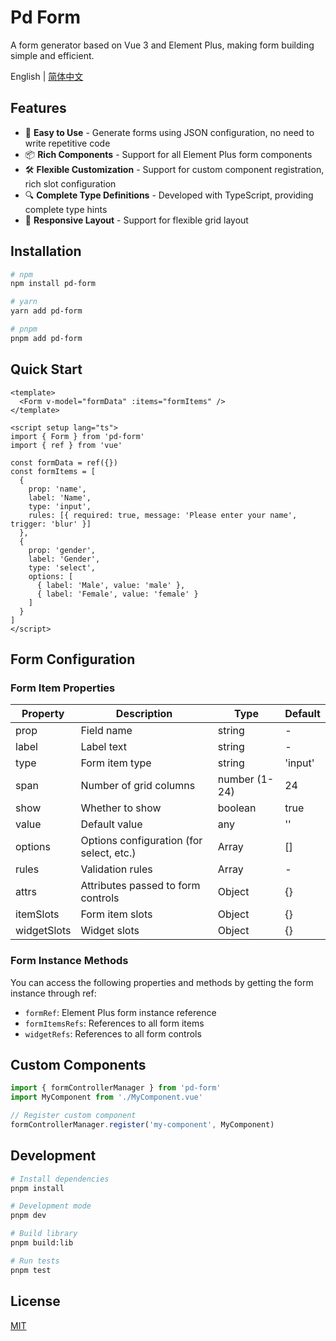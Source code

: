 # Pd Form

A form generator based on Vue 3 and Element Plus, making form building simple and efficient.

English | [简体中文](./README.md)

## Features

- 🚀 **Easy to Use** - Generate forms using JSON configuration, no need to write repetitive code
- 📦 **Rich Components** - Support for all Element Plus form components
- 🛠️ **Flexible Customization** - Support for custom component registration, rich slot configuration
- 🔍 **Complete Type Definitions** - Developed with TypeScript, providing complete type hints
- 📱 **Responsive Layout** - Support for flexible grid layout

## Installation

```bash
# npm
npm install pd-form

# yarn
yarn add pd-form

# pnpm
pnpm add pd-form
```

## Quick Start

```vue
<template>
  <Form v-model="formData" :items="formItems" />
</template>

<script setup lang="ts">
import { Form } from 'pd-form'
import { ref } from 'vue'

const formData = ref({})
const formItems = [
  {
    prop: 'name',
    label: 'Name',
    type: 'input',
    rules: [{ required: true, message: 'Please enter your name', trigger: 'blur' }]
  },
  {
    prop: 'gender',
    label: 'Gender',
    type: 'select',
    options: [
      { label: 'Male', value: 'male' },
      { label: 'Female', value: 'female' }
    ]
  }
]
</script>
```

## Form Configuration

### Form Item Properties

| Property | Description | Type | Default |
| --- | --- | --- | --- |
| prop | Field name | string | - |
| label | Label text | string | - |
| type | Form item type | string | 'input' |
| span | Number of grid columns | number (1-24) | 24 |
| show | Whether to show | boolean | true |
| value | Default value | any | '' |
| options | Options configuration (for select, etc.) | Array | [] |
| rules | Validation rules | Array | - |
| attrs | Attributes passed to form controls | Object | {} |
| itemSlots | Form item slots | Object | {} |
| widgetSlots | Widget slots | Object | {} |

### Form Instance Methods

You can access the following properties and methods by getting the form instance through ref:

- `formRef`: Element Plus form instance reference
- `formItemsRefs`: References to all form items
- `widgetRefs`: References to all form controls

## Custom Components

```ts
import { formControllerManager } from 'pd-form'
import MyComponent from './MyComponent.vue'

// Register custom component
formControllerManager.register('my-component', MyComponent)
```

## Development

```bash
# Install dependencies
pnpm install

# Development mode
pnpm dev

# Build library
pnpm build:lib

# Run tests
pnpm test
```

## License

[MIT](./LICENSE)
